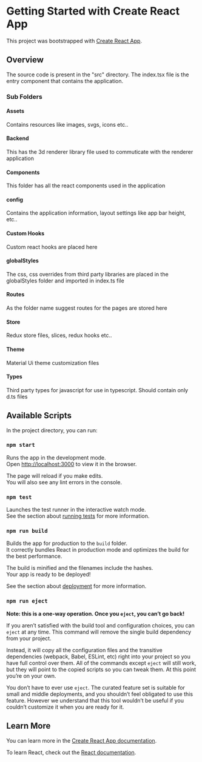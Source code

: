 # Getting Started with Create React App

This project was bootstrapped with [Create React App](https://github.com/facebook/create-react-app).

## Overview

The source code is present in the "src" directory. The index.tsx file is the entry component that contains the application.

### Sub Folders

#### Assets
Contains resources like images, svgs, icons etc..

#### Backend 
This has the 3d renderer library file used to commuticate with the renderer application

#### Components
This folder has all the react components used in the application

#### config 
Contains the application information, layout settings like app bar height,  etc.. 

#### Custom Hooks
Custom react hooks are placed here

#### globalStyles
The css, css overrides from third party libraries are placed in the globalStyles folder and imported in index.ts file

#### Routes
As the folder name suggest routes for the pages are stored here

#### Store
Redux store files, slices, redux hooks etc..

#### Theme
Material Ui theme customization files

#### Types
Third party types for javascript for use in typescript. Should contain only d.ts files

## Available Scripts

In the project directory, you can run:

### `npm start`

Runs the app in the development mode.\
Open [http://localhost:3000](http://localhost:3000) to view it in the browser.

The page will reload if you make edits.\
You will also see any lint errors in the console.

### `npm test`

Launches the test runner in the interactive watch mode.\
See the section about [running tests](https://facebook.github.io/create-react-app/docs/running-tests) for more information.

### `npm run build`

Builds the app for production to the `build` folder.\
It correctly bundles React in production mode and optimizes the build for the best performance.

The build is minified and the filenames include the hashes.\
Your app is ready to be deployed!

See the section about [deployment](https://facebook.github.io/create-react-app/docs/deployment) for more information.

### `npm run eject`

**Note: this is a one-way operation. Once you `eject`, you can’t go back!**

If you aren’t satisfied with the build tool and configuration choices, you can `eject` at any time. This command will remove the single build dependency from your project.

Instead, it will copy all the configuration files and the transitive dependencies (webpack, Babel, ESLint, etc) right into your project so you have full control over them. All of the commands except `eject` will still work, but they will point to the copied scripts so you can tweak them. At this point you’re on your own.

You don’t have to ever use `eject`. The curated feature set is suitable for small and middle deployments, and you shouldn’t feel obligated to use this feature. However we understand that this tool wouldn’t be useful if you couldn’t customize it when you are ready for it.

## Learn More

You can learn more in the [Create React App documentation](https://facebook.github.io/create-react-app/docs/getting-started).

To learn React, check out the [React documentation](https://reactjs.org/).
